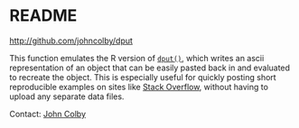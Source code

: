 # README #

<http://github.com/johncolby/dput>

This function emulates the R version of [`dput()`](http://stat.ethz.ch/R-manual/R-patched/library/base/html/dput.html), which writes an ascii representation of an object that can be easily pasted back in and evaluated to recreate the object. This is especially useful for quickly posting short reproducible examples on sites like [Stack Overflow](http://www.stackoverflow.com), without having to upload any separate data files.

Contact: [John Colby](mailto:johncolby@ucla.edu)